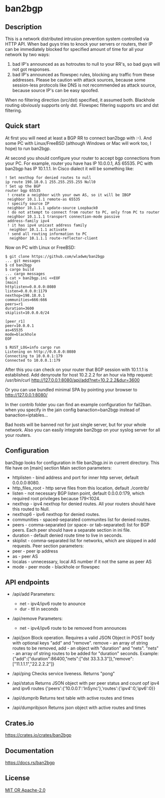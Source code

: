 ban2bgp
====================

## Description

This is a network distributed intrusion prevention system controlled via HTTP API.
When bad guys tries to knock your servers or routers, their IP can be immediately blocked for specified amount of time for all your network by two ways:
1. bad IP's announced as as hotroutes to null to your RR's, so bad guys will not got responses.
2. bad IP's announced as flowspec rules, blocking any traffic from these addresses.
Please be caution with attack sources, because some session-less protocols like DNS is not recommended as attack source, because source IP's can be easy spoofed.

When no filtering direction (src/dst) specified, it assumed both.
Blackhole routing obviously supports only dst.
Flowspec filtering supports src and dst filtering.

## Quick start

At first you will need at least a BGP RR to connect ban2bgp with :-). And some PC with Linux/FreeBSD (although Windows or Mac will work too, I hope) to run ban2bgp.

At second you should configure your router to accept bgp connections from your PC.
For example, router you have has IP 10.0.0.1, AS 65535. PC with ban2bgp has IP 10.1.1.1.
In Cisco dialect it will be something like:
```
! Set nexthop for denied routes to null
ip route 198.18.0.1 255.255.255.255 Null0
! Set up the BGP
router bgp 65535
 ! create a neighbor with your own AS, so it will be IBGP
 neighbor 10.1.1.1 remote-as 65535
 ! specify source IP
 neighbor 10.1.1.1 update-source Loopback0
 ! do not attempt to connect from router to PC, only from PC to router
 neighbor 10.1.1.1 transport connection-mode passive
 address-family ipv4
 ! it has ipv4 unicast address family
  neighbor 10.1.1.1 activate
 ! send all routing information to PC
  neighbor 10.1.1.1 route-reflector-client
```
Now on PC with Linux or FreeBSD:
```
$ git clone https://github.com/wladwm/ban2bgp
... git messages
$ cd ban2bgp
$ cargo build
... cargo messages
$ cat > ban2bgp.ini <<EOF
[main]
httplisten=0.0.0.0:8080
listen=0.0.0.0:1179
nexthop=198.18.0.1
communities=666:666
peers=r1
duration=3600
skiplist=10.0.0.0/24

[peer_r1]
peer=10.0.0.1
as=65535
mode=blackhole
EOF

$ RUST_LOG=info cargo run
Listening on http://0.0.0.0:8080
Connecting to 10.0.0.1:179
Connected to 10.0.0.1:179
```

After this you can check on your router that BGP session with 10.1.1.1 is established.
Add denyroute for host 10.2.2.2 for an hour via http request:
/usr/bin/curl http://127.0.0.1:8080/api/add?net=10.2.2.2&dur=3600

Or you can use bundled minimal SPA by pointing your browser to http://127.0.0.1:8080/

In ther contrib folder you can find an example configuration for fail2ban.
when you specify in the jain config 
banaction=ban2bgp
instead of
banaction=iptables...

Bad hosts will be banned not for just single server, but for your whole network.
Also you can easily integrate ban2bgp on your syslog server for all your routers.

## Configuration

ban2bgp looks for configuration in file ban2bgp.ini in current directory.
This file have on [main] section
Main section parameters:
* httplisten - bind address and port for inner http server, default 0.0.0.0:8080.
* http_files_root - http serve files from this location, default ./contrib/
* listen - not necessary BGP listen point, default 0.0.0.0:179, which required root privileges because 179<1024.
* nexthop - ipv4 nexthop for denied routes. All your routers should have this routed to Null.
* nexthop6 - ipv6 nexthop for denied routes.
* communities - spaced-separated communites list for denied routes.
* peers - comma-separated (or space- or tab-separated) list for BGP peers. Each peer should have a separate section in ini file.
* duration - default denied route time to live in seconds.
* skiplist - comma-separated list for networks, which are skipped in add requests.
Peer section parameters:
* peer - peer ip address
* as - peer AS
* localas - unnecessary, local AS number  if it not the same as peer AS
* mode - peer mode - blackhole or flowspec


## API endpoints

* /api/add
  Parameters: 
  * net - ipv4/ipv6 route to anounce
  * dur - ttl in seconds

* /api/remove
  Parameters: 
  * net - ipv4/ipv6 route to be removed from announces

* /api/json
  Block operation. Requires a valid JSON Object in POST body with optional keys "add" and "remove".
  remove - an array of string routes to be removed, add - an object with "duration" and "nets". "nets" - an array of string routes to be added for "duration" seconds.
  Example:
  {"add":{"duration":86400,"nets":["dst 33.3.3.3"]},"remove":["11.1.1.1","22.2.2.2"]}

* /api/ping
  Checks service liveness. Returns "pong"
    
* /api/status
  Returns JSON object with per peer status and count opf ipv4 and ipv6 routes
  {'peers':{'10.0.0.1':'InSync'},'routes':{'ipv4':0,'ipv6':0}}
    
* /api/dumprib
  Returns text table with active routes and times

* /api/dumpribjson
  Returns json object with active routes and times

## Crates.io

https://crates.io/crates/ban2bgp

## Documentation

https://docs.rs/ban2bgp

## License

[MIT OR Apache-2.0](LICENSE)
